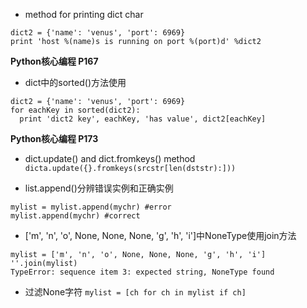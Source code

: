 - method for printing dict char
```
dict2 = {'name': 'venus', 'port': 6969}
print 'host %(name)s is running on port %(port)d' %dict2
```
**Python核心编程 P167**

- dict中的sorted()方法使用
```
dict2 = {'name': 'venus', 'port': 6969}
for eachKey in sorted(dict2):
  print 'dict2 key', eachKey, 'has value', dict2[eachKey]
```
**Python核心编程 P173**

- dict.update() and dict.fromkeys() method
`dicta.update({}.fromkeys(srcstr[len(dststr):]))`

- list.append()分辨错误实例和正确实例
```
mylist = mylist.append(mychr) #error
mylist.append(mychr) #correct
```

- ['m', 'n', 'o', None, None, None, 'g', 'h', 'i']中NoneType使用join方法
```
mylist = ['m', 'n', 'o', None, None, None, 'g', 'h', 'i']
''.join(mylist)
TypeError: sequence item 3: expected string, NoneType found
```

- 过滤None字符
`mylist = [ch for ch in mylist if ch]`
